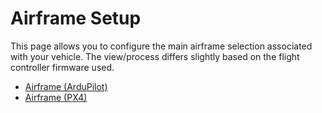 # Airframe Setup

This page allows you to configure the main airframe selection associated with your vehicle.
The view/process differs slightly based on the flight controller firmware used.

- [Airframe (ArduPilot)](../setup_view/airframe_ardupilot.md)
- [Airframe (PX4)](../setup_view/airframe_px4.md)
